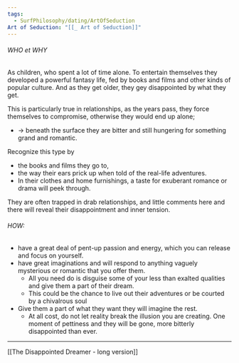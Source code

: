 ```yaml
---
tags:
  - SurfPhilosophy/dating/ArtOfSeduction
Art of Seduction: "[[_ Art of Seduction]]"
---
```

###### WHO et WHY
As children, who spent a lot of time alone. To entertain themselves they developed a powerful fantasy life, fed by books and films and other kinds of popular culture. 
And as they get older, they gey disappointed by what they get. 

This is particularly true in relationships, as the years pass, they force themselves to compromise, otherwise they would end up alone; 
- -> beneath the surface they are bitter and still hungering for something grand and romantic.

Recognize this type by
- the books and films they go to, 
- the way their ears prick up when told of the real-life adventures.
- In their clothes and home furnishings, a taste for exuberant romance or drama will peek through. 

They are often trapped in drab relationships, and little comments here and there will reveal their disappointment and inner tension.

###### HOW:
- have a great deal of pent-up passion and energy, which you can release and focus on yourself.
- have great imaginations and will respond to anything vaguely mysterious or romantic that you offer them.
	- All you need do is disguise some of your less than exalted qualities and give them a part of their dream.
	- This could be the chance to live out their adventures or be courted by a chivalrous soul
- Give them a part of what they want they will imagine the rest. 
	- At all cost, do not let reality break the illusion you are creating. One moment of pettiness and they will be gone, more bitterly disappointed than ever.

-----
[[The Disappointed Dreamer - long version]]